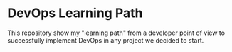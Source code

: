 # DevOps Learning Path
This repository show my "learning path" from a developer point of view to successfully implement DevOps in any project we decided to start.

